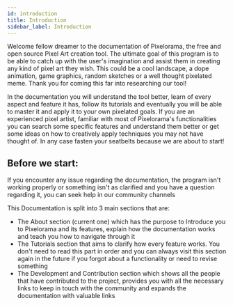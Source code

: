 ```yaml
---
id: introduction
title: Introduction
sidebar_label: Introduction
---
```


Welcome fellow dreamer to the documentation of Pixelorama, the free and open source Pixel Art creation tool. The ultimate goal of this program is to be able to catch up with the user's imagination and assist them in creating any kind of pixel art they wish. This could be a cool landscape, a dope animation, game graphics, random sketches or a well thought pixelated meme. Thank you for coming this far into researching our tool!

In the documentation you will understand the tool better, learn of every aspect and feature it has, follow its tutorials and eventually you will be able to master it and apply it to your own pixelated goals. If you are an experienced pixel artist, familiar with most of Pixelorama's functionalities you can search some specific features and understand them better or get some ideas on how to creatively apply techniques you may not have thought of. In any case fasten your seatbelts because we are about to start!

## Before we start:
If you encounter any issue regarding the documentation, the program isn't working properly or something isn't as clarified and you have a question regarding it, you can seek help in our community channels

This Documentation is split into 3 main sections that are:

- The About section (current one) which has the purpose to Introduce you to Pixelorama and its features, explain how the documentation works and teach you how to navigate through it
- The Tutorials section that aims to clarify how every feature works. You don't need to read this part in order and you can always visit this section again in the future if you forgot about a functionality or need to revise something
- The Development and Contribution section which shows all the people that have contributed to the project, provides you with all the necessary links to keep in touch with the community and expands the documentation with valuable links